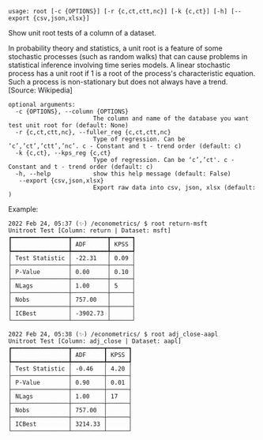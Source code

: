 ```
usage: root [-c {OPTIONS}] [-r {c,ct,ctt,nc}] [-k {c,ct}] [-h] [--export {csv,json,xlsx}]
```

Show unit root tests of a column of a dataset.

In probability theory and statistics, a unit root is a feature of some stochastic processes (such as random walks) that can cause problems in statistical inference involving time series models. A linear stochastic process has a unit root if 1 is a root of the process's characteristic equation. Such a process is non-stationary but does not always have a trend. [Source: Wikipedia]

```
optional arguments:
  -c {OPTIONS}, --column {OPTIONS}
                        The column and name of the database you want test unit root for (default: None)
  -r {c,ct,ctt,nc}, --fuller_reg {c,ct,ctt,nc}
                        Type of regression. Can be ‘c’,’ct’,’ctt’,’nc’. c - Constant and t - trend order (default: c)
  -k {c,ct}, --kps_reg {c,ct}
                        Type of regression. Can be ‘c’,’ct'. c - Constant and t - trend order (default: c)
  -h, --help            show this help message (default: False)
   --export {csv,json,xlsx}
                        Export raw data into csv, json, xlsx (default: )
```

Example:
```
2022 Feb 24, 05:37 (✨) /econometrics/ $ root return-msft
Unitroot Test [Column: return | Dataset: msft]
┏━━━━━━━━━━━━━━━━┳━━━━━━━━━━┳━━━━━━┓
┃                ┃ ADF      ┃ KPSS ┃
┡━━━━━━━━━━━━━━━━╇━━━━━━━━━━╇━━━━━━┩
│ Test Statistic │ -22.31   │ 0.09 │
├────────────────┼──────────┼──────┤
│ P-Value        │ 0.00     │ 0.10 │
├────────────────┼──────────┼──────┤
│ NLags          │ 1.00     │ 5    │
├────────────────┼──────────┼──────┤
│ Nobs           │ 757.00   │      │
├────────────────┼──────────┼──────┤
│ ICBest         │ -3902.73 │      │
└────────────────┴──────────┴──────┘

2022 Feb 24, 05:38 (✨) /econometrics/ $ root adj_close-aapl
Unitroot Test [Column: adj_close | Dataset: aapl]
┏━━━━━━━━━━━━━━━━┳━━━━━━━━━┳━━━━━━┓
┃                ┃ ADF     ┃ KPSS ┃
┡━━━━━━━━━━━━━━━━╇━━━━━━━━━╇━━━━━━┩
│ Test Statistic │ -0.46   │ 4.20 │
├────────────────┼─────────┼──────┤
│ P-Value        │ 0.90    │ 0.01 │
├────────────────┼─────────┼──────┤
│ NLags          │ 1.00    │ 17   │
├────────────────┼─────────┼──────┤
│ Nobs           │ 757.00  │      │
├────────────────┼─────────┼──────┤
│ ICBest         │ 3214.33 │      │
└────────────────┴─────────┴──────┘
```